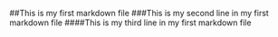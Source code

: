 ##This is my first markdown file
###This is my second line in my first markdown file
####This is my third line in my first markdown file

